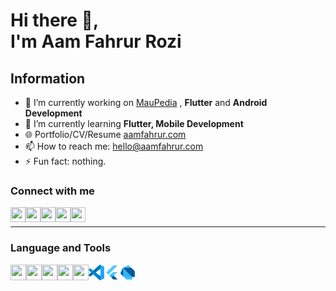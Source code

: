 # Hi there 👋,  <br> I'm Aam Fahrur Rozi

## Information

- 🔭 I’m currently working on [MauPedia](https://maupedia.com) , **Flutter** and **Android Development**
- 🌱 I’m currently learning **Flutter, Mobile Development**
- 🌐 Portfolio/CV/Resume [aamfahrur.com](https://aamfahrur.com)
- 📫 How to reach me: hello@aamfahrur.com 
- ⚡ Fun fact: nothing.

### Connect with me

[<img height="24" width="24" align= "left" src="https://cdn-icons-png.flaticon.com/512/174/174857.png"/>][linkedln]
[<img height="24" width="24" align= "left" src="https://raw.githubusercontent.com/rahuldkjain/github-profile-readme-generator/master/src/images/icons/Social/twitter.svg"/>][twitter]
[<img height="24" width="24" align= "left" src="https://raw.githubusercontent.com/rahuldkjain/github-profile-readme-generator/master/src/images/icons/Social/facebook.svg"/>][facebook]
[<img height="24" width="24" align= "left" src="https://raw.githubusercontent.com/rahuldkjain/github-profile-readme-generator/master/src/images/icons/Social/instagram.svg"/>][instagram]
[<img height="24" width="24" align= "left" src="https://upload.wikimedia.org/wikipedia/commons/thumb/4/4e/Mail_%28iOS%29.svg/1200px-Mail_%28iOS%29.svg.png"/>](mailto:hello@aamfahrur.com)

<br/>
<hr>

### Language and Tools

[<img align="left" src="https://cdn-icons-png.flaticon.com/512/174/174836.png" width="25" height="25" />][android]
[<img align="left" src="https://upload.wikimedia.org/wikipedia/commons/thumb/7/74/Kotlin_Icon.png/600px-Kotlin_Icon.png" width="25" height="25" />][kotlin]
[<img align="left" src="https://git-scm.com/images/logos/logomark-orange@2x.png" width="25" height="25" />][git]
[<img align="left" src="https://upload.wikimedia.org/wikipedia/commons/thumb/e/e3/Android_Studio_Icon_%282014-2019%29.svg/1200px-Android_Studio_Icon_%282014-2019%29.svg.png" width="25" height="25" />][androidStudio]
[<img align="left" src="https://upload.wikimedia.org/wikipedia/commons/thumb/9/9c/IntelliJ_IDEA_Icon.svg/2048px-IntelliJ_IDEA_Icon.svg.png" width="25" height="25" />][intellij]
[<img align="left" src="https://raw.githubusercontent.com/github/explore/80688e429a7d4ef2fca1e82350fe8e3517d3494d/topics/visual-studio-code/visual-studio-code.png" width="25" height="25" />][vscode]
[<img align="left" src="https://raw.githubusercontent.com/github/explore/80688e429a7d4ef2fca1e82350fe8e3517d3494d/topics/flutter/flutter.png" width="25" height="25" />][flutter]
[<img align="left" src="https://raw.githubusercontent.com/github/explore/80688e429a7d4ef2fca1e82350fe8e3517d3494d/topics/dart/dart.png" width="25" height="25" />][dart]

[linkedln]:https://linkedin.com/in/aamfahrur
[twitter]:https://twitter.com/aamfahrur
[facebook]:https://facebook.com/aamfahrur
[instagram]:https://instagram.com/aamfahrur
[android]:https://developer.android.com/
[kotlin]:https://kotlinlang.org/
[git]:https://git-scm.com/
[androidStudio]:https://developer.android.com/studio
[intellij]:https://www.jetbrains.com/idea/
[vscode]:https://code.visualstudio.com/
[flutter]:https://flutter.dev/
[dart]:https://dart.dev/
